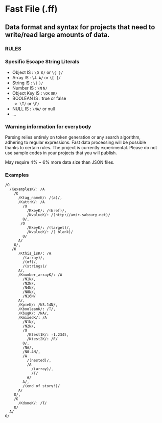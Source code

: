 # Fast File (.ff)

## Data format and syntax for projects that need to write/read large amounts of data.

### RULES

### Spesific Escape String Literals

- Object IS : `\O O/` or `\{ }/`
- Array IS : `\A A/` or `\[ ]/`
- String IS : `\(` `)/`
- Number IS : `\N` `N/`
- Object Key IS : `\OK` `OK/`
- BOOLEAN IS : true or false 
  -  `\T/` or `\F/`
- NULL IS : `\NA/` or null
- ...


### Warning information for everybody

Parsing relies entirely on token generation or any search algorithm, adhering to regular expressions. Fast data processing will be possible thanks to certain rules. The project is currently experimental. Please do not use sample codes in your projects that you will publish.

May require 4% ~ 6% more data size than JSON files.


### Examples

```
/O
  /KexamplesK/: /A
    /O
      /Ktag_nameK/: /(a)/,
      /KattrK/: /A
        /O
          /KkeyK/: /(href)/,
          /KvalueK/: /(http://amir.saboury.net)/
        O/,
       /O
          /KkeyK/: /(target)/,
          /KvalueK/: /(_blank)/
        O/
      A/
    O/,
   /O
      /Kthis_isK/: /A
        /(array)/,
        /(of)/,
        /(strings)/
      A/,
      /Knumber_arrayK/: /A
        /N1N/,
        /N2N/,
        /N4N/,
        /N8N/,
        /N16N/
      A/,
      /KpieK/: /N3.14N/,
      /KbooleanK/: /T/,
      /KbugK/: /NA/,
      /KmixedK/: /A
        /N1N/,
        /N2N/,
        /O
          /Ktest1K/: -1.2345,
          /Ktest2K/: /F/
        O/,
        /NA/,
        /N0.4N/,
        /A
          /(nested)/,
          /A
            /(array)/,
            /T/
          A/
        A/,
        /(end of story!)/
      A/
    O/,
    /O
      /KdoneK/: /T/
    O/
  A/
O/

```
